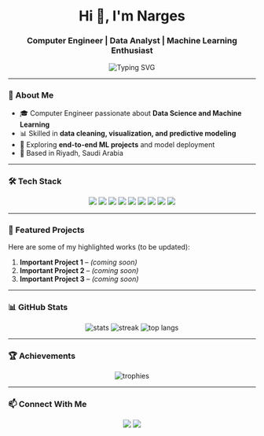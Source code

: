 <h1 align="center">Hi 👋, I'm Narges</h1>
<h3 align="center">Computer Engineer | Data Analyst | Machine Learning Enthusiast</h3>

<!-- Animated typing text -->
<p align="center">
  <img src="https://readme-typing-svg.herokuapp.com?font=Fira+Code&weight=500&size=22&pause=1000&center=true&vCenter=true&width=500&lines=Data+Science+Explorer;Machine+Learning+Enthusiast;Turning+Data+into+Insights;Always+Learning+New+Skills" alt="Typing SVG" />
</p>

---

### 🌟 About Me
- 🎓 Computer Engineer passionate about **Data Science and Machine Learning**  
- 📊 Skilled in **data cleaning, visualization, and predictive modeling**  
- 🚀 Exploring **end-to-end ML projects** and model deployment  
- 📍 Based in Riyadh, Saudi Arabia  

---

### 🛠️ Tech Stack

<p align="center">
  <!-- Languages -->
  <img src="https://img.shields.io/badge/Python-3776AB?style=for-the-badge&logo=python&logoColor=white" />
  <img src="https://img.shields.io/badge/SQL-336791?style=for-the-badge&logo=postgresql&logoColor=white" />
  
  <!-- Data Analysis -->
  <img src="https://img.shields.io/badge/Pandas-150458?style=for-the-badge&logo=pandas&logoColor=white" />
  <img src="https://img.shields.io/badge/Numpy-013243?style=for-the-badge&logo=numpy&logoColor=white" />
  <img src="https://img.shields.io/badge/Matplotlib-11557c?style=for-the-badge&logo=plotly&logoColor=white" />
  
  <!-- ML -->
  <img src="https://img.shields.io/badge/Scikit--Learn-F7931E?style=for-the-badge&logo=scikitlearn&logoColor=white" />
  <img src="https://img.shields.io/badge/TensorFlow-FF6F00?style=for-the-badge&logo=tensorflow&logoColor=white" />

  <!-- Tools -->
  <img src="https://img.shields.io/badge/Power%20BI-F2C811?style=for-the-badge&logo=powerbi&logoColor=black" />
  <img src="https://img.shields.io/badge/GitHub-181717?style=for-the-badge&logo=github&logoColor=white" />
</p>

---

### 📌 Featured Projects  
Here are some of my highlighted works (to be updated):  
1. **Important Project 1** – *(coming soon)*  
2. **Important Project 2** – *(coming soon)*  
3. **Important Project 3** – *(coming soon)*  

---

### 📊 GitHub Stats

<p align="center">
  <img src="https://github-readme-stats.vercel.app/api?username=Narges2017&show_icons=true&theme=tokyonight" alt="stats" />
  <img src="https://streak-stats.demolab.com?user=Narges2017&theme=tokyonight" alt="streak" />
  <img src="https://github-readme-stats.vercel.app/api/top-langs/?username=Narges2017&layout=compact&theme=tokyonight" alt="top langs" />
</p>

---

### 🏆 Achievements
<p align="center">
  <img src="https://github-profile-trophy.vercel.app/?username=Narges2017&theme=darkhub&row=1&column=6" alt="trophies" />
</p>

---

### 📫 Connect With Me
<p align="center">
  <a href="mailto:nargesabdo1989@gmail.com"><img src="https://img.shields.io/badge/Email-D14836?style=for-the-badge&logo=gmail&logoColor=white" /></a>
  <a href="https://www.linkedin.com/in/narges-alyhare><img src="https://img.shields.io/badge/LinkedIn-0077B5?style=for-the-badge&logo=linkedin&logoColor=white" /></a>
  <a href="https://github.com/Narges2017"><img src="https://img.shields.io/badge/GitHub-181717?style=for-the-badge&logo=github&logoColor=white" /></a>
</p>
